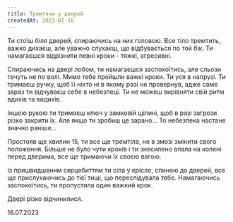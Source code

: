 ```yaml
---
title: Тремтячи у дверей
createdAt: 2023-07-16
---
```


Ти стоїш біля дверей, спираючись на них головою. Все тіло тремтить, важко дихаєш, але уважно слухаєш, що відбувається по
той бік. Ти намагаєшся відрізнити певні кроки - тяжкі, агресивні.

Спираючись на двері лобом, ти намагаєшся заспокоїтись, але сльози течуть не по волі. Мимо тебе пройшли важкі кроки. Ти
уся в напрузі. Ти тримаєш ручку, щоб її ніхто ні в якому разі не провернув, адже саме зараз ти відчуваєш себе в
небезпеці. Ти не можеш вирівняти свій ритм вдихів та видихів.

Іншою рукою ти тримаєш ключ у замковій щілині, щоб в разі загрози різко закрити їх. Але якщо ти зробиш це зарано... То
небезпека настане значно раніше...

Простояв ще хвилин 15, ти все ще тремтіла, не в змозі змінити свого положення. Більше не було чути кроків і ти знесилено
впала на колені перед дверима, все ще тримаючи їх своєю вагою.

Із пришвидшеним серцебиттям ти сіла у крісло, спиною до дверей, все ще прислухаючись до тієї тиші, що переслідувала
тебе. Намагаючись заспокоїтись, ти пропустила один важкий крок.

Двері різко відчинилися.

16.07.2023
